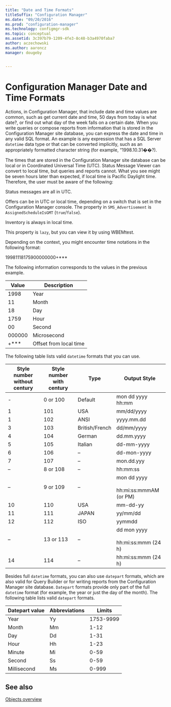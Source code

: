 ```yaml
---
title: "Date and Time Formats"
titleSuffix: "Configuration Manager"
ms.date: "09/20/2016"
ms.prod: "configuration-manager"
ms.technology: configmgr-sdk
ms.topic: conceptual
ms.assetid: 3c397b79-1209-4fe3-8c48-b3a4970faba7
author: aczechowski
ms.author: aaroncz
manager: dougeby


---
```

# Configuration Manager Date and Time Formats
Actions, in Configuration Manager, that include date and time values are common, such as get current date and time, 50 days from today is what date?, or find out what day of the week falls on a certain date. When you write queries or compose reports from information that is stored in the Configuration Manager site database, you can express the date and time in any valid SQL format. An example is any expression that has a SQL Server `datetime` data type or that can be converted implicitly, such as an appropriately formatted character string (for example, “1998.10.31��?).  

 The times that are stored in the Configuration Manager site database can be local or in Coordinated Universal Time (UTC). Status Message Viewer can convert to local time, but queries and reports cannot. What you see might be seven hours later than expected, if local time is Pacific Daylight time. Therefore, the user must be aware of the following:  

 Status messages are all in UTC.  

 Offers can be in UTC or local time, depending on a switch that is set in the Configuration Manager console. The property in `SMS_Advertisement` is `AssignedScheduleIsGMT` (`true`/`false`).  

 Inventory is always in local time.  

 This property is `lazy`, but you can view it by using WBEMtest.  

 Depending on the context, you might encounter time notations in the following format:  

 19981118175900000000+***  

 The following information corresponds to the values in the previous example.  

|Value|Description|  
|-----------|-----------------|  
|1998|Year|  
|11|Month|  
|18|Day|  
|1759|Hour|  
|00|Second|  
|000000|Microsecond|  
|+***|Offset from local time|  

 The following table lists valid `datetime` formats that you can use.  

|Style number without century|Style number with century|Type|Output Style|  
|----------------------------------|-------------------------------|----------|------------------|  
|-|0 or 100|Default|mon dd yyyy hh:mm|  
|1|101|USA|mm/dd/yyyy|  
|1|102|ANSI|yyyy.mm.dd|  
|3|103|British/French|dd/mm/yyyy|  
|4|104|German|dd.mm.yyyy|  
|5|105|Italian|dd-mm-yyyy|  
|6|106|–|dd-mon-yyyy|  
|7|107|–|mon.dd.yyy|  
|–|8 or 108|–|hh:mm:ss|  
|–|9 or 109|–|mon dd yyyy<br /><br /> hh:mi:ss:mmmAM (or PM)|  
|10|110|USA|mm-dd-yy|  
|11|111|JAPAN|yy/mm/dd|  
|12|112|ISO|yymmdd|  
|–|13 or 113|–|dd mon yyyy<br /><br /> hh:mi:ss:mmm (24 h)|  
|14|114|–|hh:mi:ss:mmm (24 h)|  

 Besides full `datetime` formats, you can also use `datepart` formats, which are also valid for Query Builder or for writing reports from the Configuration Manager site database. `Datepart` formats provide only part of the full `datetime` format (for example, the year or just the day of the month). The following table lists valid `datepart` formats.  

|Datepart value|Abbreviations|Limits|  
|--------------------|-------------------|------------|  
|Year|Yy|1753-9999|  
|Month|Mm|1-12|  
|Day|Dd|1-31|  
|Hour|Hh|1-23|  
|Minute|Mi|0-59|  
|Second|Ss|0-59|  
|Millisecond|Ms|0-999|  

## See also

[Objects overview](/sccm/develop/core/understand/configuration-manager-objects-overview)
